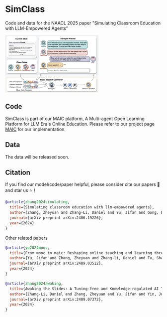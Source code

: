 # SimClass
Code and data for the NAACL 2025 paper "Simulating Classroom Education with LLM-Empowered Agents"

<img src="./simclass.jpg" width="300em" ></img> 

## Code <!-- omit in toc -->

SimClass is part of our MAIC platform, A Multi-agent Open Learning Platform for LLM Era's Online Education. Please refer to our project page [MAIC](https://github.com/THU-MAIC/MAIC-Core) for our implementation.

## Data <!-- omit in toc -->

The data will be released soon.

## Citation <!-- omit in toc -->

If you find our model/code/paper helpful, please consider cite our papers 📝 and star us ⭐️！

```bib
@article{zhang2024simulating,
  title={Simulating classroom education with llm-empowered agents},
  author={Zhang, Zheyuan and Zhang-Li, Daniel and Yu, Jifan and Gong, Linlu and Zhou, Jinchang and Liu, Zhiyuan and Hou, Lei and Li, Juanzi},
  journal={arXiv preprint arXiv:2406.19226},
  year={2024}
}
```

Other related papers

```bib
@article{yu2024mooc,
  title={From mooc to maic: Reshaping online teaching and learning through llm-driven agents},
  author={Yu, Jifan and Zhang, Zheyuan and Zhang-li, Daniel and Tu, Shangqing and Hao, Zhanxin and Li, Rui Miao and Li, Haoxuan and Wang, Yuanchun and Li, Hanming and Gong, Linlu and others},
  journal={arXiv preprint arXiv:2409.03512},
  year={2024}
}
```

```bib
@article{zhang2024awaking,
  title={Awaking the Slides: A Tuning-free and Knowledge-regulated AI Tutoring System via Language Model Coordination},
  author={Zhang-Li, Daniel and Zhang, Zheyuan and Yu, Jifan and Yin, Joy Lim Jia and Tu, Shangqing and Gong, Linlu and Wang, Haohua and Liu, Zhiyuan and Liu, Huiqin and Hou, Lei and others},
  journal={arXiv preprint arXiv:2409.07372},
  year={2024}
}
```


